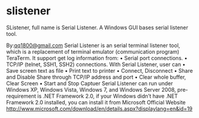 # slistener
SListener, full name is Serial Listener. A Windows GUI bases serial listener tool. 

By:qq1800@gmail.com
       Serial Listener is an serial terminal listener tool, which is a replacement of terminal emulator (communication program) TeraTerm. It support get log information from:
•	Serial port connections.
•	TCP/IP (telnet, SSH1, SSH2) connections.
With Serial Listener, user can 
•	Save screen text as file
•	Print text to printer
•	Connect, Disconnect
•	Share and Disable Share through TCP/IP address and port
•	Clear whole buffer, Clear Screen
•	Start and Stop Captuer 
	Serial Listener can run under Windows XP, Windows Vista, Windows 7, and Windows Server 2008, pre-requirement is .NET Framework 2.0, if your Windows didn’t have .NET Framework 2.0 installed, you can install it from Microsoft Official Website http://www.microsoft.com/download/en/details.aspx?displaylang=en&id=19
